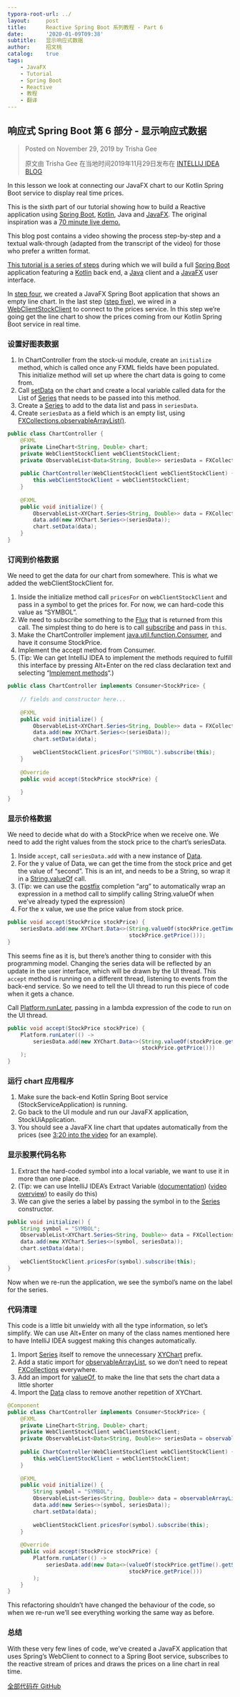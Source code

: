 ```yaml
---
typora-root-url: ../
layout:     post
title:      Reactive Spring Boot 系列教程 - Part 6
date:       '2020-01-09T09:38'
subtitle:   显示响应式数据
author:     招文桃
catalog:    true
tags:
    - JavaFX
    - Tutorial
    - Spring Boot
    - Reactive
    - 教程
    - 翻译
---
```


## 响应式 Spring Boot 第 6 部分 - 显示响应式数据

> Posted on November 29, 2019 by Trisha Gee
>
> 原文由 Trisha Gee 在当地时间2019年11月29日发布在 [INTELLIJ IDEA BLOG](https://blog.jetbrains.com/idea/2019/11/tutorial-reactive-spring-boot-displaying-reactive-data/)



In this lesson we look at connecting our JavaFX chart to our Kotlin Spring Boot service to display real time prices.

This is the sixth part of our tutorial showing how to build a Reactive application using [Spring Boot](https://spring.io/projects/spring-boot), [Kotlin](https://kotlinlang.org/), Java and [JavaFX](https://openjfx.io/). The original inspiration was a [70 minute live demo.](https://blog.jetbrains.com/idea/2019/10/fully-reactive-spring-kotlin-and-javafx-playing-together/)

This blog post contains a video showing the process step-by-step and a textual walk-through (adapted from the transcript of the video) for those who prefer a written format.

<!--more-->

[This tutorial is a series of steps](https://blog.jetbrains.com/idea/tag/tutorial-reactive-spring/) during which we will build a full [Spring Boot](https://spring.io/projects/spring-boot) application featuring a [Kotlin](https://kotlinlang.org/) back end, a [Java](https://jdk.java.net/13/) client and a [JavaFX](https://openjfx.io/) user interface.

In [step four](https://blog.jetbrains.com/idea/2019/11/tutorial-reactive-spring-boot-a-javafx-line-chart/), we created a JavaFX Spring Boot application that shows an empty line chart. In the last step ([step five](http://blog.jetbrains.com/idea/2019/11/tutorial-reactive-spring-boot-auto-configuration-for-shared-beans)), we wired in a [WebClientStockClient](https://github.com/trishagee/s1p-stocks-ui/blob/master/client/src/main/java/com/mechanitis/demo/client/WebClientStockClient.java) to connect to the prices service. In this step we’re going get the line chart to show the prices coming from our Kotlin Spring Boot service in real time.

### 设置好图表数据

1. In ChartController from the stock-ui module, create an `initialize` method, which is called once any FXML fields have been populated. This initialize method will set up where the chart data is going to come from.
2. Call [setData](https://openjfx.io/javadoc/11/javafx.controls/javafx/scene/chart/XYChart.html#setData(javafx.collections.ObservableList)) on the chart and create a local variable called data for the List of [Series](https://openjfx.io/javadoc/12/javafx.controls/javafx/scene/chart/XYChart.Series.html) that needs to be passed into this method.
3. Create a [Series](https://openjfx.io/javadoc/12/javafx.controls/javafx/scene/chart/XYChart.Series.html) to add to the data list and pass in `seriesData`.
4. Create `seriesData` as a field which is an empty list, using [FXCollections.observableArrayList()](https://openjfx.io/javadoc/11/javafx.base/javafx/collections/FXCollections.html#observableArrayList()).

```java
public class ChartController {
    @FXML
    private LineChart<String, Double> chart;
    private WebClientStockClient webClientStockClient;
    private ObservableList<Data<String, Double>> seriesData = FXCollections.observableArrayList();
 
    public ChartController(WebClientStockClient webClientStockClient) {
        this.webClientStockClient = webClientStockClient;
    }
 
    @FXML
    public void initialize() {
        ObservableList<XYChart.Series<String, Double>> data = FXCollections.observableArrayList();
        data.add(new XYChart.Series<>(seriesData));
        chart.setData(data);
    }
}
```

### 订阅到价格数据

We need to get the data for our chart from somewhere. This is what we added the webClientStockClient for.

1. Inside the initialize method call `pricesFor` on `webClientStockClient` and pass in a symbol to get the prices for. For now, we can hard-code this value as “SYMBOL”.
2. We need to subscribe something to the [Flux](https://projectreactor.io/docs/core/release/api/reactor/core/publisher/Flux.html) that is returned from this call.  The simplest thing to do here is to call [subscribe](https://projectreactor.io/docs/core/release/api/reactor/core/publisher/Flux.html#subscribe-java.util.function.Consumer-) and pass in `this`.
3. Make the ChartController implement [java.util.function.Consumer](https://docs.oracle.com/javase/8/docs/api/java/util/function/Consumer.html), and have it consume StockPrice.
4. Implement the accept method from Consumer.
5. (Tip: We can get IntelliJ IDEA to implement the methods required to fulfill this interface by pressing Alt+Enter on the red class declaration text and selecting “[Implement methods](https://www.jetbrains.com/help/idea/implementing-methods-of-an-interface.html)“.)

```java
public class ChartController implements Consumer<StockPrice> {
 
    // fields and constructor here...
 
    @FXML
    public void initialize() {
        ObservableList<XYChart.Series<String, Double>> data = FXCollections.observableArrayList();
        data.add(new XYChart.Series<>(seriesData));
        chart.setData(data);
 
        webClientStockClient.pricesFor("SYMBOL").subscribe(this);
    }
 
    @Override
    public void accept(StockPrice stockPrice) {
        
    }
}
```

### 显示价格数据

We need to decide what do with a StockPrice when we receive one. We need to add the right values from the stock price to the chart’s seriesData.

1. Inside `accept`, call `seriesData.add` with a new instance of [Data](https://openjfx.io/javadoc/11/javafx.controls/javafx/scene/chart/XYChart.Data.html).
2. For the y value of Data, we can get the time from the stock price and get the value of “second”. This is an int, and needs to be a String, so wrap it in a [String.valueOf](https://docs.oracle.com/en/java/javase/11/docs/api/java.base/java/lang/String.html#valueOf(int)) call.
3. (Tip: we can use the [postfix](https://www.jetbrains.com/help/idea/settings-postfix-completion.html) completion “arg” to automatically wrap an expression in a method call to simplify calling String.valueOf when we’ve already typed the expression)
4. For the x value, we use the price value from stock price.

```java
public void accept(StockPrice stockPrice) {
    seriesData.add(new XYChart.Data<>(String.valueOf(stockPrice.getTime().getSecond()),
                                      stockPrice.getPrice()));
}
```

This seems fine as it is, but there’s another thing to consider with this programming model. Changing the series data will be reflected by an update in the user interface, which will be drawn by the UI thread. This `accept` method is running on a different thread, listening to events from the back-end service. So we need to tell the UI thread to run this piece of code when it gets a chance.

Call [Platform.runLater](https://openjfx.io/javadoc/12/javafx.graphics/javafx/application/Platform.html#runLater(java.lang.Runnable)), passing in a lambda expression of the code to run on the UI thread.

```java
public void accept(StockPrice stockPrice) {
    Platform.runLater(() -> 
        seriesData.add(new XYChart.Data<>(String.valueOf(stockPrice.getTime().getSecond()),
                                          stockPrice.getPrice()))
    );
}
```



### 运行 chart 应用程序

1. Make sure the back-end Kotlin Spring Boot service (StockServiceApplication) is running.
2. Go back to the UI module and run our JavaFX application, StockUiApplication.
3. You should see a JavaFX line chart that updates automatically from the prices (see [3:20 into the video](https://youtu.be/OMuqIykUh5w?t=201) for an example).

### 显示股票代码名称

1. Extract the hard-coded symbol into a local variable, we want to use it in more than one place.
2. (Tip: we can use IntelliJ IDEA’s Extract Variable ([documentation](https://www.jetbrains.com/help/idea/extract-variable.html)) ([video overview](https://youtu.be/W_IiuORF16E)) to easily do this)
3. We can give the series a label by passing the symbol in to the [Series](https://openjfx.io/javadoc/12/javafx.controls/javafx/scene/chart/XYChart.Series.html#(java.lang.String,javafx.collections.ObservableList)) constructor.

```java
public void initialize() {
    String symbol = "SYMBOL";
    ObservableList<XYChart.Series<String, Double>> data = FXCollections.observableArrayList();
    data.add(new XYChart.Series<>(symbol, seriesData));
    chart.setData(data);
 
    webClientStockClient.pricesFor(symbol).subscribe(this);
}
```

Now when we re-run the application, we see the symbol’s name on the label for the series.

### 代码清理

This code is a little bit unwieldy with all the type information, so let’s simplify. We can use Alt+Enter on many of the class names mentioned here to have IntelliJ IDEA suggest making this changes automatically.

1. Import [Series](https://openjfx.io/javadoc/12/javafx.controls/javafx/scene/chart/XYChart.Series.html) itself to remove the unnecessary [XYChart](https://openjfx.io/javadoc/12/javafx.controls/javafx/scene/chart/XYChart.html) prefix.
2. Add a static import for [observableArrayList](https://openjfx.io/javadoc/12/javafx.base/javafx/collections/FXCollections.html#observableArrayList(E...)), so we don’t need to repeat [FXCollections](https://openjfx.io/javadoc/12/javafx.base/javafx/collections/FXCollections.html) everywhere.
3. Add an import for [valueOf](https://docs.oracle.com/javase/8/docs/api/java/lang/String.html#valueOf-int-), to make the line that sets the chart data a little shorter
4. Import the [Data](https://openjfx.io/javadoc/12/javafx.controls/javafx/scene/chart/XYChart.Data.html) class to remove another repetition of XYChart.

```java
@Component
public class ChartController implements Consumer<StockPrice> {
    @FXML
    private LineChart<String, Double> chart;
    private WebClientStockClient webClientStockClient;
    private ObservableList<Data<String, Double>> seriesData = observableArrayList();
 
    public ChartController(WebClientStockClient webClientStockClient) {
        this.webClientStockClient = webClientStockClient;
    }
 
    @FXML
    public void initialize() {
        String symbol = "SYMBOL";
        ObservableList<Series<String, Double>> data = observableArrayList();
        data.add(new Series<>(symbol, seriesData));
        chart.setData(data);
 
        webClientStockClient.pricesFor(symbol).subscribe(this);
    }
 
    @Override
    public void accept(StockPrice stockPrice) {
        Platform.runLater(() ->
            seriesData.add(new Data<>(valueOf(stockPrice.getTime().getSecond()),
                                      stockPrice.getPrice()))
        );
    }
}
```

This refactoring shouldn’t have changed the behaviour of the code, so when we re-run we’ll see everything working the same way as before.

### 总结

With these very few lines of code, we’ve created a JavaFX application that uses Spring’s WebClient to connect to a Spring Boot service, subscribes to the reactive stream of prices and draws the prices on a line chart in real time.

[全部代码在 GitHub](https://github.com/zwt-io/rsb/)























